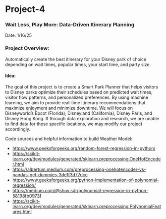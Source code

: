 # Project-4

### Wait Less, Play More: Data-Driven Itinerary Planning
Date: 1/16/25

### Project Overview: 
Automatically create the best itinerary for your Disney park of choice depending on wait times, popular times, your start time, and party size. 


#### Idea: 
The goal of this project is to create a Smart Park Planner that helps visitors to Disney parks optimize their schedules based on predicted wait times, visitor flow patterns, and personalized preferences. By using machine learning, we aim to provide real-time itinerary recommendations that maximize enjoyment and minimize downtime. We will focus on Disneyworld’s Epcot (Florida), Disneyland (California), Disney Paris, and Disney Hong Kong. If through data exploration and research, we are unable to find data for these specific locations, we may modify our project accordingly. 


Code sources and helpful information to build Weather Model: 
- https://www.geeksforgeeks.org/random-forest-regression-in-python/
- https://scikit-learn.org/dev/modules/generated/sklearn.preprocessing.OneHotEncoder.html
- https://albertum.medium.com/preprocessing-onehotencoder-vs-pandas-get-dummies-3de1f3d77dcc
- https://www.geeksforgeeks.org/python-implementation-of-polynomial-regression/
- https://medium.com/@shuv.sdr/polynomial-regression-in-python-58198fb0973f
- https://scikit-learn.org/dev/modules/generated/sklearn.preprocessing.PolynomialFeatures.html